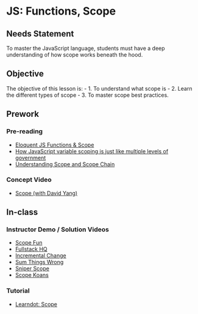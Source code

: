 # JS: Functions, Scope


## Needs Statement
To master the JavaScript language, students must have a deep understanding of how scope works beneath the hood.

## Objective
The objective of this lesson is: 
    - 1. To understand what scope is
    - 2. Learn the different types of scope
    - 3. To master scope best practices.

## Prework

### Pre-reading
- [Eloquent JS Functions & Scope](https://eloquentjavascript.net/03_functions.html)
- [How JavaScript variable scoping is just like multiple levels of government](https://medium.freecodecamp.org/how-javascript-variable-scoping-is-just-like-multiple-levels-of-government-d7ddabc49bf1)
- [Understanding Scope and Scope Chain](https://blog.bitsrc.io/understanding-scope-and-scope-chain-in-javascript-f6637978cf53)

### Concept Video
- [Scope (with David Yang)](https://www.youtube.com/watch?v=HWL2nxRj2kc&feature=youtu.be)

## In-class

### Instructor Demo / Solution Videos
- [Scope Fun](https://youtu.be/0HcBrJJc_BA)
- [Fullstack HQ](https://www.youtube.com/watch?v=uBkTlvRa-OY)
- [Incremental Change](https://www.youtube.com/watch?v=pCzbuYp9Rjg)
- [Sum Things Wrong](https://www.youtube.com/watch?v=stgTBv0KIEw)
- [Sniper Scope](https://www.youtube.com/watch?v=RlBhEr-0yG4)
- [Scope Koans](https://www.youtube.com/watch?v=-iIkTVAIL_0)


### Tutorial
- [Learndot: Scope](https://learn.fullstackacademy.com/workshop/5ac576417ec3340004bdddb4/landing)
